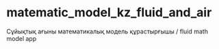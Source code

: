 # matematic_model_kz_fluid_and_air
Сұйықтық ағыны математикалық модель құрастырғышы / fluid math model app
